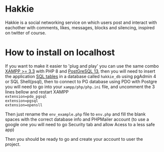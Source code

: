 # Hakkie
Hakkie is a social networking service on which users post and interact with eachother with comments, likes, messages, blocks and silencing, inspired on twitter of course.

# How to install on localhost

If you want to make it easier to 'plug and play' you can use the same combo [XAMPP >= 3.3](https://www.apachefriends.org/pt_br/download.html) with PHP 8 and [PostGreSQL 13](https://www.enterprisedb.com/downloads/postgres-postgresql-downloads), then you will need to insert the application [SQL tables](https://github.com/FelipeEstevanatto/hakkie/blob/main/app/database/sql.sql) in a database called ```hakkie_db``` using pgAdmin 4 or SQL Shell(psql), then to connect to PG database using PDO with Postgre you will need to go into your ```xampp/php/php.ini``` file, and uncomment the 3 lines bellow and restart XAMPP  
```extension=pdo_pgsql```  
```extension=pgsql```  
```extension=opensll```  

Then just rename the ```env_example.php``` file to ```env.php``` and fill the blank spaces with the correct database info and PHPMailer account (to use a google one you will need to go Security tab and allow Acess to a less safe app)

Then you should be ready to go and create your account to user the project.
 